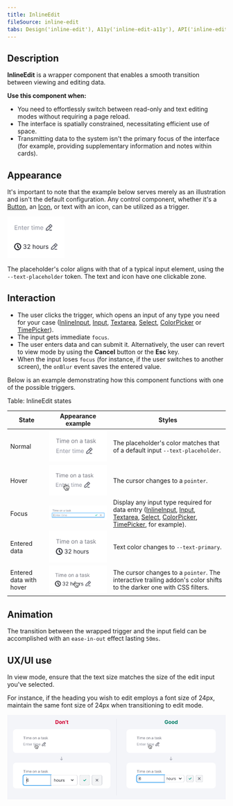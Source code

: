 ```yaml
---
title: InlineEdit
fileSource: inline-edit
tabs: Design('inline-edit'), A11y('inline-edit-a11y'), API('inline-edit-api'), Example('inline-edit-code'), Changelog('inline-edit-changelog')
---
```


## Description

**InlineEdit** is a wrapper component that enables a smooth transition between viewing and editing data.

**Use this component when:**

- You need to effortlessly switch between read-only and text editing modes without requiring a page reload.
- The interface is spatially constrained, necessitating efficient use of space.
- Transmitting data to the system isn't the primary focus of the interface (for example, providing supplementary information and notes within cards).

## Appearance

It's important to note that the example below serves merely as an illustration and isn't the default configuration. Any control component, whether it's a [Button](/components/button/button), an [Icon](/style/icon/icon), or text with an icon, can be utilized as a trigger.

![](static/inline-edit.png)

The placeholder's color aligns with that of a typical input element, using the `--text-placeholder` token. The text and icon have one clickable zone.

## Interaction

- The user clicks the trigger, which opens an input of any type you need for your case ([InlineInput](/components/inline-input/inline-input), [Input](/components/input/input), [Textarea](/components/textarea/textarea), [Select](/components/select/select), [ColorPicker](/components/color-picker/color-picker) or [TimePicker](/components/time-picker/time-picker)).
- The input gets immediate `focus`.
- The user enters data and can submit it. Alternatively, the user can revert to view mode by using the **Cancel** button or the **Esc** key.
- When the input loses `focus` (for instance, if the user switches to another screen), the `onBlur` event saves the entered value.

Below is an example demonstrating how this component functions with one of the possible triggers.

Table: InlineEdit states

| State                   | Appearance example            | Styles                                                                                                                                                                                                                                                                                                                                         |
| ----------------------- | ----------------------------- | ---------------------------------------------------------------------------------------------------------------------------------------------------------------------------------------------------------------------------------------------------------------------------------------------------------------------------------------------- |
| Normal                  | ![](static/normal.png)        | The placeholder's color matches that of a default input `--text-placeholder`.                                                                                                                                                                                                                                                                  |
| Hover                   | ![](static/hover.png)         | The cursor changes to a `pointer`.                                                                                                                                                                                                                                                                                                             |
| Focus                   | ![](static/opened.png)        | Display any input type required for data entry ([InlineInput](/components/inline-input/inline-input), [Input](/components/input/input), [Textarea](/components/textarea/textarea), [Select](/components/select/select), [ColorPicker](/components/color-picker/color-picker), [TimePicker](/components/time-picker/time-picker), for example). |
| Entered data            | ![](static/success.png)       | Text color changes to `--text-primary`.                                                                                                                                                                                                                                                                                                        |
| Entered data with hover | ![](static/success-hover.png) | The cursor changes to a `pointer`. The interactive trailing addon's color shifts to the darker one with CSS filters.                                                                                                                                                                                                                           |

## Animation

The transition between the wrapped trigger and the input field can be accomplished with an `ease-in-out` effect lasting `50ms`.

## UX/UI use

In view mode, ensure that the text size matches the size of the edit input you've selected.

For instance, if the heading you wish to edit employs a font size of 24px, maintain the same font size of 24px when transitioning to edit mode.

![](static/inline-edit-yes-no.png)
